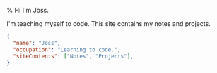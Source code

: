 % Hi I'm Joss.

I'm teaching myself to code. This site contains my notes and projects.

```json
{
  "name": "Joss",
  "occupation": "Learning to code.",
  "siteContents": ["Notes", "Projects"],
}
```
